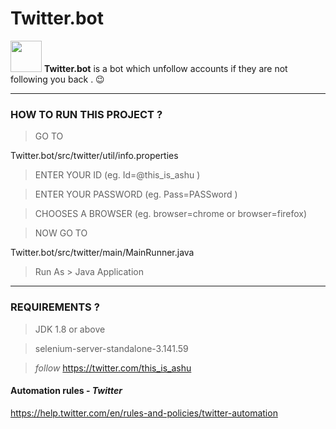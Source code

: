 # Twitter.bot
<img src="https://omisido.com/wp-content/uploads/2014/06/twitter-animated-gif.gif" width="50"> **Twitter.bot** is a bot which unfollow accounts if they are not following you back . 😉 
*************************************************************************************

### HOW TO RUN THIS PROJECT ?

>GO TO 

Twitter.bot/src/twitter/util/info.properties

>ENTER YOUR ID (eg. Id=@this_is_ashu )

>ENTER YOUR PASSWORD (eg.	Pass=PASSword )

>CHOOSES A BROWSER (eg. browser=chrome or browser=firefox)

>NOW GO TO

Twitter.bot/src/twitter/main/MainRunner.java

>Run As > Java Application

***************************************************************************************

### REQUIREMENTS ?

>JDK 1.8 or above 

>selenium-server-standalone-3.141.59

> _follow_ https://twitter.com/this_is_ashu 

#### Automation rules - _Twitter_
https://help.twitter.com/en/rules-and-policies/twitter-automation

<!--img src="https://cdn.techgyd.com/How-to-save-GIF-from-Twitteron-iphone-Android-and-windows-computer-2.gif" width="400" !-->
